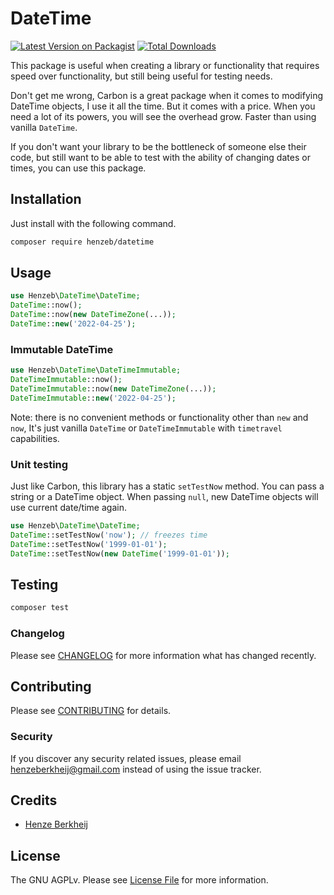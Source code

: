 # DateTime

[![Latest Version on Packagist](https://img.shields.io/packagist/v/henzeb/datetime.svg?style=flat-square)](https://packagist.org/packages/henzeb/datetime)
[![Total Downloads](https://img.shields.io/packagist/dt/henzeb/datetime.svg?style=flat-square)](https://packagist.org/packages/henzeb/datetime)

This package is useful when creating a library or functionality that requires speed over functionality, 
but still being useful for testing needs.

Don't get me wrong, Carbon is a great package when it comes to modifying DateTime objects, I use it all the time. 
But it comes with a price. When you need a lot of its powers, you will see the overhead grow. Faster than using vanilla
`DateTime`.

If you don't want your library to be the bottleneck of someone else their code, but still want to be able to test with 
the ability of changing dates or times, you can use this package.

## Installation

Just install with the following command.

```bash
composer require henzeb/datetime
```

## Usage

```php
use Henzeb\DateTime\DateTime;
DateTime::now();
DateTime::now(new DateTimeZone(...));
DateTime::new('2022-04-25');

``` 
### Immutable DateTime
```php
use Henzeb\DateTime\DateTimeImmutable;
DateTimeImmutable::now();
DateTimeImmutable::now(new DateTimeZone(...));
DateTimeImmutable::new('2022-04-25');
``` 

Note: there is no convenient methods or functionality other than `new` and `now`, It's just vanilla `DateTime` 
or `DateTimeImmutable` with `timetravel` capabilities.

### Unit testing
Just like Carbon, this library has a static `setTestNow` method. You can pass a string or a DateTime object. 
When passing `null`, new DateTime objects will use current date/time again.

```php
use Henzeb\DateTime\DateTime;
DateTime::setTestNow('now'); // freezes time
DateTime::setTestNow('1999-01-01');
DateTime::setTestNow(new DateTime('1999-01-01'));
``` 

## Testing

```bash
composer test
```

### Changelog

Please see [CHANGELOG](CHANGELOG.md) for more information what has changed recently.

## Contributing

Please see [CONTRIBUTING](CONTRIBUTING.md) for details.

### Security

If you discover any security related issues, please email henzeberkheij@gmail.com instead of using the issue tracker.

## Credits

- [Henze Berkheij](https://github.com/henzeb)

## License

The GNU AGPLv. Please see [License File](LICENSE.md) for more information.
